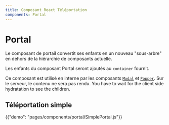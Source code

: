 ```yaml
---
title: Composant React Téléportation
components: Portal
---
```


# Portal

<p class="description">Le composant de portail convertit ses enfants en un nouveau "sous-arbre" en dehors de la hiérarchie de composants actuelle.</p>

Les enfants du composant Portal seront ajoutés au `container` fournit.

Ce composant est utilisé en interne par les composants [`Modal`](/utils/modal/) et [`Popper`](/utils/popper/). Sur le serveur, le contenu ne sera pas rendu. You have to wait for the client side hydratation to see the children.

## Téléportation simple

{{"demo": "pages/components/portal/SimplePortal.js"}}